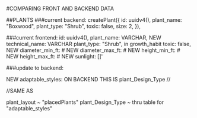 #COMPARING FRONT AND BACKEND DATA

##PLANTS
###current backend:
createPlant({
id: uuidv4(),
plant_name: "Boxwood",
plant_type: "Shrub",
toxic: false,
size: 2,
}),

###current frontend:
id: uuidv4(),
plant_name: VARCHAR,
NEW technical_name: VARCHAR
plant_type: "Shrub", in growth_habit
toxic: false,
NEW diameter_min_ft: #
NEW diameter_max_ft: #
NEW height_min_ft: #
NEW height_max_ft: #
NEW sunlight: []'

###update to backend:

NEW adaptable_styles: ON BACKEND THIS IS plant_Design_Type
//

//SAME AS

plant_layout ~ "placedPlants"
plant_Design_Type ~ thru table for "adaptable_styles"
